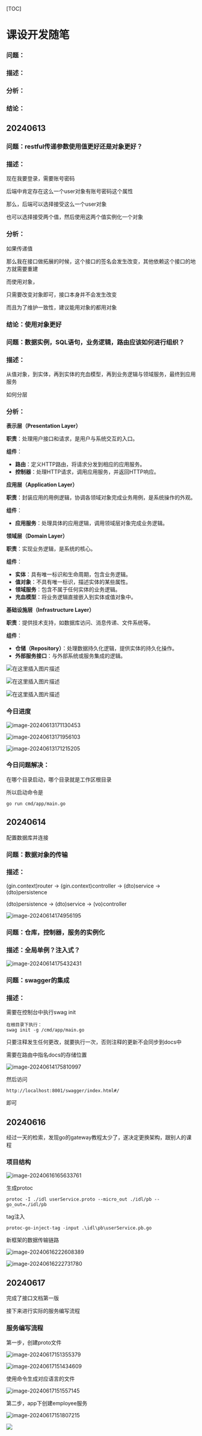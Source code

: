 [TOC]



# 课设开发随笔

### 问题：

### 描述：

### 分析：

### 结论：



## 20240613

### 问题：restful传递参数使用值更好还是对象更好？

### 描述：

现在我要登录，需要账号密码

后端中肯定存在这么一个user对象有账号密码这个属性

那么，后端可以选择接受这么一个user对象

也可以选择接受两个值，然后使用这两个值实例化一个对象

### 分析：

如果传递值

那么我在接口做拓展的时候，这个接口的签名会发生改变，其他依赖这个接口的地方就需要重建

而使用对象，

只需要改变对象即可，接口本身并不会发生改变

而且为了维护一致性，建议能用对象的都用对象

### 结论：使用对象更好

### 问题：数据实例，SQL语句，业务逻辑，路由应该如何进行组织？

### 描述：

从值对象，到实体，再到实体的充血模型，再到业务逻辑与领域服务，最终到应用服务

如何分层

### 分析：

**表示层（Presentation Layer）**

**职责**：处理用户接口和请求，是用户与系统交互的入口。

**组件**：

- **路由**：定义HTTP路由，将请求分发到相应的应用服务。
- **控制器**：处理HTTP请求，调用应用服务，并返回HTTP响应。

**应用层（Application Layer）**

**职责**：封装应用的用例逻辑，协调各领域对象完成业务用例，是系统操作的外观。

**组件**：

- **应用服务**：处理具体的应用逻辑，调用领域层对象完成业务逻辑。

**领域层（Domain Layer）**

**职责**：实现业务逻辑，是系统的核心。

**组件**：

- **实体**：具有唯一标识和生命周期，包含业务逻辑。
- **值对象**：不具有唯一标识，描述实体的某些属性。
- **领域服务**：包含不属于任何实体的业务逻辑。
- **充血模型**：将业务逻辑直接嵌入到实体或值对象中。

**基础设施层（Infrastructure Layer）**

**职责**：提供技术支持，如数据库访问、消息传递、文件系统等。

**组件**：

- **仓储（Repository）**：处理数据持久化逻辑，提供实体的持久化操作。
- **外部服务接口**：与外部系统或服务集成的逻辑。

![在这里插入图片描述](https://img-blog.csdnimg.cn/20210604164459493.png?x-oss-process=image/watermark,type_ZmFuZ3poZW5naGVpdGk,shadow_10,text_aHR0cHM6Ly9ibG9nLmNzZG4ubmV0L20wXzM3NTgzNjU1,size_16,color_FFFFFF,t_70)

![在这里插入图片描述](https://img-blog.csdnimg.cn/0189ff33d81c4bcda086e924a028fd85.png?x-oss-process=image/watermark,type_ZHJvaWRzYW5zZmFsbGJhY2s,shadow_50,text_Q1NETiBA6Z2W6IqC5YWI55Sf,size_20,color_FFFFFF,t_70,g_se,x_16)

![在这里插入图片描述](https://img-blog.csdnimg.cn/467eaa65b3f64600a6d208143c5af156.png?x-oss-process=image/watermark,type_ZHJvaWRzYW5zZmFsbGJhY2s,shadow_50,text_Q1NETiBA6Z2W6IqC5YWI55Sf,size_20,color_FFFFFF,t_70,g_se,x_16)

### 今日进度

![image-20240613171130453](http://8.146.198.97:7700/i/2024/06/13/666ab7ca28e19.png)

![image-20240613171956103](http://8.146.198.97:7700/i/2024/06/13/666ab9bca2a24.png)

![image-20240613171215205](http://8.146.198.97:7700/i/2024/06/13/666ab7efac202.png)

### 今日问题解决：

在哪个目录启动，哪个目录就是工作区根目录

所以启动命令是

```
go run cmd/app/main.go
```

## 20240614

配置数据库并连接

### 问题：数据对象的传输

### 描述：

(gin.context)router -> (gin.context)controller -> (dto)service -> (dto)persistence

(dto)persistence -> (dto)service -> (vo)controller

![image-20240614174956195](http://8.146.198.97:7700/i/2024/06/14/666c124bea17b.png)

### 问题：仓库，控制器，服务的实例化

### 描述：全局单例？注入式？

![image-20240614175432431](http://8.146.198.97:7700/i/2024/06/14/666c13591e19e.png)

### 问题：swagger的集成

### 描述：

需要在控制台中执行swag init

```
在根目录下执行：
swag init -g /cmd/app/main.go
```

只要注释发生任何更改，就要执行一次，否则注释的更新不会同步到docs中

需要在路由中指名docs的存储位置

![image-20240614175810997](http://8.146.198.97:7700/i/2024/06/14/666c14337dc0e.png)

然后访问

```
http://localhost:8001/swagger/index.html#/
```

即可

## 20240616

经过一天的检索，发现go的gateway教程太少了，遂决定更换架构，跟别人的课程

### 项目结构

![image-20240616165633761](http://8.146.198.97:7700/i/2024/06/16/666ea8cce1e7d.png)

生成protoc

```
protoc -I ./idl userService.proto --micro_out ./idl/pb --go_out=./idl/pb
```

tag注入

```
protoc-go-inject-tag -input .\idl\pb\userService.pb.go
```

新框架的数据传输链路

![image-20240616222608389](http://8.146.198.97:7700/i/2024/06/16/666ef604e7fc2.png)

![image-20240616222731780](http://8.146.198.97:7700/i/2024/06/16/666ef6582b89a.png)

## 20240617

完成了接口文档第一版

接下来进行实际的服务编写流程

### 服务编写流程

第一步，创建proto文件

![image-20240617151355379](http://8.146.198.97:7700/i/2024/06/17/666fe23b055d8.png)

![image-20240617151434609](http://8.146.198.97:7700/i/2024/06/17/666fe25b352b2.png)

使用命令生成对应语言的文件

![image-20240617151557145](http://8.146.198.97:7700/i/2024/06/17/666fe2ada442d.png)

第二步，app下创建employee服务

![image-20240617151807215](http://8.146.198.97:7700/i/2024/06/17/666fe32fb5fd2.png)

![](http://8.146.198.97:7700/i/2024/06/17/666fff265e857.png)
